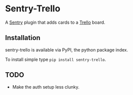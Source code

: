 Sentry-Trello
=============
A [Sentry](https://www.getsentry.com/) plugin that adds cards to a [Trello](https://trello.com) board.

Installation
------------
sentry-trello is available via PyPI, the python package index.

To install simple type `pip install sentry-trello`.

TODO
----
* Make the auth setup less clunky.